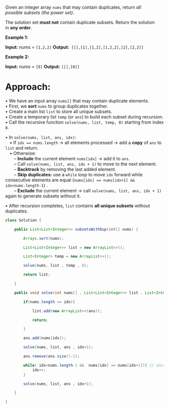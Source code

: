Given an integer array `nums` that may contain duplicates, return _all possible_ _subsets_ _(the power set)_.

The solution set **must not** contain duplicate subsets. Return the solution in **any order**.

**Example 1:**

**Input:** nums = `[1,2,2]`
**Output:**` [[],[1],[1,2],[1,2,2],[2],[2,2]]`

**Example 2:**

**Input:** nums = `[0]`
**Output:** `[[],[0]]`

# Approach:
• We have an input array `nums[]` that may contain duplicate elements.  
• First, we **sort** `nums` to group duplicates together.  
• Create a main list `list` to store all unique subsets.  
• Create a temporary list `temp` (or `ans`) to build each subset during recursion.  
• Call the recursive function `solve(nums, list, temp, 0)` starting from index `0`.

• In `solve(nums, list, ans, idx)`:  
 • If `idx == nums.length` → all elements processed → add a **copy** of `ans` to `list` and return.  
 • Otherwise:  
  – **Include** the current element `nums[idx]` → add it to `ans`.  
  – Call `solve(nums, list, ans, idx + 1)` to move to the next element.  
  – **Backtrack** by removing the last added element.  
  – **Skip duplicates:** use a `while` loop to move `idx` forward while consecutive elements are equal (`nums[idx] == nums[idx+1] && idx<nums.length-1`) .  
  – **Exclude** the current element → call `solve(nums, list, ans, idx + 1)` again to generate subsets without it.

• After recursion completes, `list` contains **all unique subsets** without duplicates.



```java
class Solution {

    public List<List<Integer>> subsetsWithDup(int[] nums) {

        Arrays.sort(nums);

        List<List<Integer>> list = new ArrayList<>();

        List<Integer> temp = new ArrayList<>();

        solve(nums, list , temp , 0);

        return list;

    }

    public void solve(int nums[] , List<List<Integer>> list , List<Integer> ans , int idx){

        if(nums.length == idx){

            list.add(new ArrayList<>(ans));

            return;

        }

        ans.add(nums[idx]);

        solve(nums, list, ans , idx+1);

        ans.remove(ans.size()-1);

        while( idx<nums.length-1 &&  nums[idx] == nums[idx+1]){ // increment idx while we have consecutive same number
            idx++;
        }

        solve(nums, list, ans , idx+1);

    }

}
```